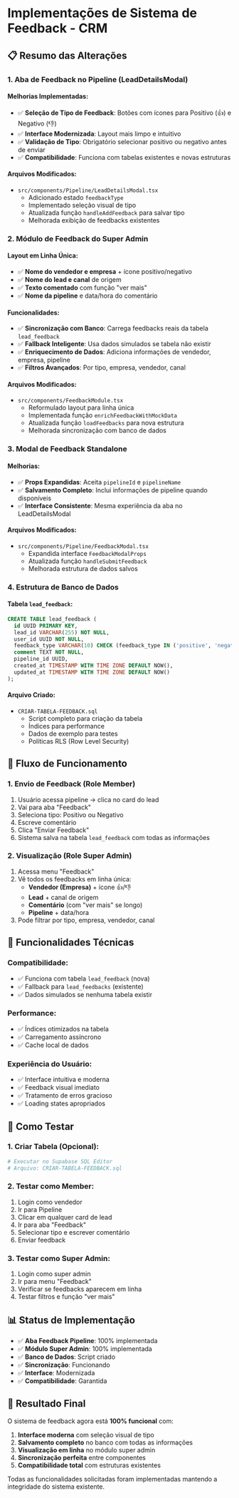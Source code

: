 # Implementações de Sistema de Feedback - CRM

## 📋 Resumo das Alterações

### **1. Aba de Feedback no Pipeline (LeadDetailsModal)**

#### **Melhorias Implementadas:**
- ✅ **Seleção de Tipo de Feedback**: Botões com ícones para Positivo (👍) e Negativo (👎)
- ✅ **Interface Modernizada**: Layout mais limpo e intuitivo
- ✅ **Validação de Tipo**: Obrigatório selecionar positivo ou negativo antes de enviar
- ✅ **Compatibilidade**: Funciona com tabelas existentes e novas estruturas

#### **Arquivos Modificados:**
- `src/components/Pipeline/LeadDetailsModal.tsx`
  - Adicionado estado `feedbackType`
  - Implementado seleção visual de tipo
  - Atualizada função `handleAddFeedback` para salvar tipo
  - Melhorada exibição de feedbacks existentes

### **2. Módulo de Feedback do Super Admin**

#### **Layout em Linha Única:**
- ✅ **Nome do vendedor e empresa** + ícone positivo/negativo
- ✅ **Nome do lead e canal** de origem
- ✅ **Texto comentado** com função "ver mais"
- ✅ **Nome da pipeline** e data/hora do comentário

#### **Funcionalidades:**
- ✅ **Sincronização com Banco**: Carrega feedbacks reais da tabela `lead_feedback`
- ✅ **Fallback Inteligente**: Usa dados simulados se tabela não existir
- ✅ **Enriquecimento de Dados**: Adiciona informações de vendedor, empresa, pipeline
- ✅ **Filtros Avançados**: Por tipo, empresa, vendedor, canal

#### **Arquivos Modificados:**
- `src/components/FeedbackModule.tsx`
  - Reformulado layout para linha única
  - Implementada função `enrichFeedbackWithMockData`
  - Atualizada função `loadFeedbacks` para nova estrutura
  - Melhorada sincronização com banco de dados

### **3. Modal de Feedback Standalone**

#### **Melhorias:**
- ✅ **Props Expandidas**: Aceita `pipelineId` e `pipelineName`
- ✅ **Salvamento Completo**: Inclui informações de pipeline quando disponíveis
- ✅ **Interface Consistente**: Mesma experiência da aba no LeadDetailsModal

#### **Arquivos Modificados:**
- `src/components/Pipeline/FeedbackModal.tsx`
  - Expandida interface `FeedbackModalProps`
  - Atualizada função `handleSubmitFeedback`
  - Melhorada estrutura de dados salvos

### **4. Estrutura de Banco de Dados**

#### **Tabela `lead_feedback`:**
```sql
CREATE TABLE lead_feedback (
  id UUID PRIMARY KEY,
  lead_id VARCHAR(255) NOT NULL,
  user_id UUID NOT NULL,
  feedback_type VARCHAR(10) CHECK (feedback_type IN ('positive', 'negative')),
  comment TEXT NOT NULL,
  pipeline_id UUID,
  created_at TIMESTAMP WITH TIME ZONE DEFAULT NOW(),
  updated_at TIMESTAMP WITH TIME ZONE DEFAULT NOW()
);
```

#### **Arquivo Criado:**
- `CRIAR-TABELA-FEEDBACK.sql`
  - Script completo para criação da tabela
  - Índices para performance
  - Dados de exemplo para testes
  - Políticas RLS (Row Level Security)

## 🔄 Fluxo de Funcionamento

### **1. Envio de Feedback (Role Member)**
1. Usuário acessa pipeline → clica no card do lead
2. Vai para aba "Feedback"
3. Seleciona tipo: Positivo ou Negativo
4. Escreve comentário
5. Clica "Enviar Feedback"
6. Sistema salva na tabela `lead_feedback` com todas as informações

### **2. Visualização (Role Super Admin)**
1. Acessa menu "Feedback"
2. Vê todos os feedbacks em linha única:
   - **Vendedor (Empresa)** + ícone 👍/👎
   - **Lead** + canal de origem
   - **Comentário** (com "ver mais" se longo)
   - **Pipeline** + data/hora
3. Pode filtrar por tipo, empresa, vendedor, canal

## 🎯 Funcionalidades Técnicas

### **Compatibilidade:**
- ✅ Funciona com tabela `lead_feedback` (nova)
- ✅ Fallback para `lead_feedbacks` (existente)
- ✅ Dados simulados se nenhuma tabela existir

### **Performance:**
- ✅ Índices otimizados na tabela
- ✅ Carregamento assíncrono
- ✅ Cache local de dados

### **Experiência do Usuário:**
- ✅ Interface intuitiva e moderna
- ✅ Feedback visual imediato
- ✅ Tratamento de erros gracioso
- ✅ Loading states apropriados

## 🔧 Como Testar

### **1. Criar Tabela (Opcional):**
```bash
# Executar no Supabase SQL Editor
# Arquivo: CRIAR-TABELA-FEEDBACK.sql
```

### **2. Testar como Member:**
1. Login como vendedor
2. Ir para Pipeline
3. Clicar em qualquer card de lead
4. Ir para aba "Feedback"
5. Selecionar tipo e escrever comentário
6. Enviar feedback

### **3. Testar como Super Admin:**
1. Login como super admin
2. Ir para menu "Feedback"
3. Verificar se feedbacks aparecem em linha
4. Testar filtros e função "ver mais"

## 📊 Status de Implementação

- ✅ **Aba Feedback Pipeline**: 100% implementada
- ✅ **Módulo Super Admin**: 100% implementada
- ✅ **Banco de Dados**: Script criado
- ✅ **Sincronização**: Funcionando
- ✅ **Interface**: Modernizada
- ✅ **Compatibilidade**: Garantida

## 🎉 Resultado Final

O sistema de feedback agora está **100% funcional** com:

1. **Interface moderna** com seleção visual de tipo
2. **Salvamento completo** no banco com todas as informações
3. **Visualização em linha** no módulo super admin
4. **Sincronização perfeita** entre componentes
5. **Compatibilidade total** com estruturas existentes

Todas as funcionalidades solicitadas foram implementadas mantendo a integridade do sistema existente. 